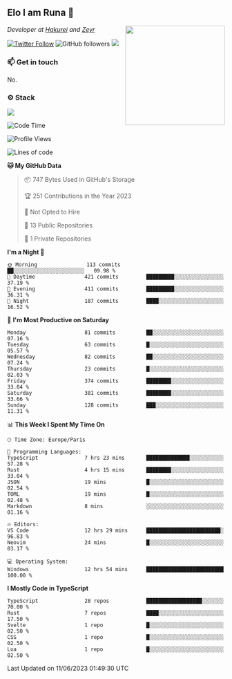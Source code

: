 <h2>Elo I am Runa 🐔</h2>
<img align='right' src="https://imgur.com/Idjj7mk.png" width="230">
<p><em>Developer at <a href="https://github.com/hakureiapp">Hakurei</a> and <a href="https://github.com/zeyrbot">Zeyr</a></em></p>

[![Twitter Follow](https://img.shields.io/twitter/follow/ruunao?label=Follow)](https://twitter.com/intent/follow?screen_name=ruunao)
![GitHub followers](https://img.shields.io/github/followers/ruunao?label=Follow&style=social)
![](https://komarev.com/ghpvc/?username=ruunao&color=blue)

### 📫 Get in touch
No.

### ⚙️ Stack
![](https://skillicons.dev/icons?i=git,docker,js,ts,cloudflare,css,deno,express,cpp,rust,arduino,graphql,html,nestjs,react,apollo,bash,lua,nextjs,nodejs,ps,powershell,neovim,postgres,tailwind,prisma)

<!--START_SECTION:waka-->
![Code Time](http://img.shields.io/badge/Code%20Time-36%20hrs%2014%20mins-blue)

![Profile Views](http://img.shields.io/badge/Profile%20Views-8-blue)

![Lines of code](https://img.shields.io/badge/From%20Hello%20World%20I%27ve%20Written-426.8%20thousand%20lines%20of%20code-blue)

**🐱 My GitHub Data** 

> 📦 747 Bytes Used in GitHub's Storage 
 > 
> 🏆 251 Contributions in the Year 2023
 > 
> 🚫 Not Opted to Hire
 > 
> 📜 13 Public Repositories 
 > 
> 🔑 1 Private Repositories 
 > 
**I'm a Night 🦉** 

```text
🌞 Morning                113 commits         ██░░░░░░░░░░░░░░░░░░░░░░░   09.98 % 
🌆 Daytime                421 commits         █████████░░░░░░░░░░░░░░░░   37.19 % 
🌃 Evening                411 commits         █████████░░░░░░░░░░░░░░░░   36.31 % 
🌙 Night                  187 commits         ████░░░░░░░░░░░░░░░░░░░░░   16.52 % 
```
📅 **I'm Most Productive on Saturday** 

```text
Monday                   81 commits          ██░░░░░░░░░░░░░░░░░░░░░░░   07.16 % 
Tuesday                  63 commits          █░░░░░░░░░░░░░░░░░░░░░░░░   05.57 % 
Wednesday                82 commits          ██░░░░░░░░░░░░░░░░░░░░░░░   07.24 % 
Thursday                 23 commits          █░░░░░░░░░░░░░░░░░░░░░░░░   02.03 % 
Friday                   374 commits         ████████░░░░░░░░░░░░░░░░░   33.04 % 
Saturday                 381 commits         ████████░░░░░░░░░░░░░░░░░   33.66 % 
Sunday                   128 commits         ███░░░░░░░░░░░░░░░░░░░░░░   11.31 % 
```


📊 **This Week I Spent My Time On** 

```text
🕑︎ Time Zone: Europe/Paris

💬 Programming Languages: 
TypeScript               7 hrs 23 mins       ██████████████░░░░░░░░░░░   57.28 % 
Rust                     4 hrs 15 mins       ████████░░░░░░░░░░░░░░░░░   33.04 % 
JSON                     19 mins             █░░░░░░░░░░░░░░░░░░░░░░░░   02.54 % 
TOML                     19 mins             █░░░░░░░░░░░░░░░░░░░░░░░░   02.48 % 
Markdown                 8 mins              ░░░░░░░░░░░░░░░░░░░░░░░░░   01.16 % 

🔥 Editors: 
VS Code                  12 hrs 29 mins      ████████████████████████░   96.83 % 
Neovim                   24 mins             █░░░░░░░░░░░░░░░░░░░░░░░░   03.17 % 

💻 Operating System: 
Windows                  12 hrs 54 mins      █████████████████████████   100.00 % 
```

**I Mostly Code in TypeScript** 

```text
TypeScript               28 repos            ██████████████████░░░░░░░   70.00 % 
Rust                     7 repos             ████░░░░░░░░░░░░░░░░░░░░░   17.50 % 
Svelte                   1 repo              █░░░░░░░░░░░░░░░░░░░░░░░░   02.50 % 
CSS                      1 repo              █░░░░░░░░░░░░░░░░░░░░░░░░   02.50 % 
Lua                      1 repo              █░░░░░░░░░░░░░░░░░░░░░░░░   02.50 % 
```




 Last Updated on 11/06/2023 01:49:30 UTC
<!--END_SECTION:waka-->


<!--
<p align="center">
     <a href="https://discord.gg/HhybNhchcC"><img src="https://invidget.switchblade.xyz/sejc7TnX6N" align="center" ><a>
</p> 
-->

